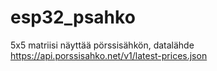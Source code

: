 # esp32_psahko
5x5 matriisi näyttää pörssisähkön, datalähde https://api.porssisahko.net/v1/latest-prices.json

